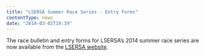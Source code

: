```yaml
---
title: "LSERSA Summer Race Series - Entry Forms"
contentType: news
date: "2014-03-02T19:39"
---
```


The race bulletin and entry forms for LSERSA’s 2014 summer race series are now available from
the [LSERSA website](http://www.lsersa.org/index.html#LSERSA1_0679).
